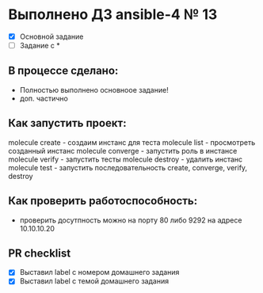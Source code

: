 # Выполнено ДЗ ansible-4 № 13

- [x] Основной задание
- [ ] Задание с *

## В процессе сделано:

- Полностью выполнено основноое задание!
- доп. частично
## Как запустить проект:

molecule create - создаим инстанс для теста
molecule list - просмотреть созданный инстанс
molecule converge - запустить роль в инстансе
molecule verify - запустить тесты
molecule destroy - удалить инстанс
molecule test - запустить последовательность create, converge, verify, destroy

## Как проверить работоспособность:
  - проверить досутпность можно на порту 80 либо 9292 на адресе 10.10.10.20

## PR checklist
 - [x] Выставил label с номером домашнего задания
 - [x] Выставил label с темой домашнего задания
